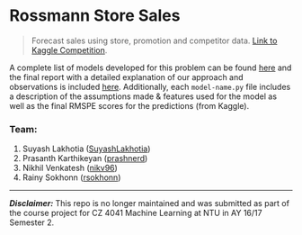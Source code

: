 # Rossmann Store Sales

> Forecast sales using store, promotion and competitor data. [Link to Kaggle Competition](https://www.kaggle.com/c/rossmann-store-sales).

A complete list of models developed for this problem can be found [here](List%20of%20Models.md) and the final report with a detailed explanation of our approach and observations is included [here](Report.pdf). Additionally, each `model-name.py` file includes a description of the assumptions made &amp; features used for the model as well as the final RMSPE scores for the predictions (from Kaggle).

### Team:

1. Suyash Lakhotia ([SuyashLakhotia](https://github.com/SuyashLakhotia))
2. Prasanth Karthikeyan ([prashnerd](https://github.com/prashnerd))
3. Nikhil Venkatesh ([nikv96](https://github.com/nikv96))
4. Rainy Sokhonn ([rsokhonn](https://github.com/rsokhonn))

****

***Disclaimer:*** This repo is no longer maintained and was submitted as part of the course project for CZ 4041 Machine Learning at NTU in AY 16/17 Semester 2.
